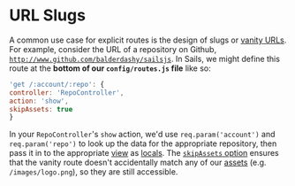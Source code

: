 # URL Slugs
A common use case for explicit routes is the design of slugs or [vanity URLs](http://en.wikipedia.org/wiki/Clean_URL#Slug).  For example, consider the URL of a repository on Github, [`http://www.github.com/balderdashy/sailsjs`](http://www.github.com/balderdashy/sailsjs).  In Sails, we might define this route at the **bottom of our `config/routes.js` file** like so:

```javascript
'get /:account/:repo': {
controller: 'RepoController',
action: 'show',
skipAssets: true
}
```

In your `RepoController`'s `show` action, we'd use `req.param('account')` and `req.param('repo')` to look up the data for the appropriate repository, then pass it in to the appropriate [view](http://beta.sailsjs.org/#/documentation/concepts/Views) as [locals](http://beta.sailsjs.org/#/documentation/concepts/Views/Locals.html).  The [`skipAssets` option](http://beta.sailsjs.org/#/documentation/concepts/Routes/RouteTargetSyntax.html?q=route-target-options) ensures that the vanity route doesn't accidentally match any of our [assets](http://beta.sailsjs.org/#/documentation/concepts/Assets) (e.g. `/images/logo.png`), so they are still accessible.



<docmeta name="uniqueID" value="URLSlugs805236">
<docmeta name="displayName" value="URL Slugs">


